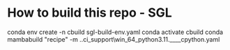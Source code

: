 # How to build this repo - SGL


conda env create -n cbuild sgl-build-env.yaml
conda activate cbuild
conda mambabuild "recipe" -m .\.ci_support\win_64_python3.11.____cpython.yaml
